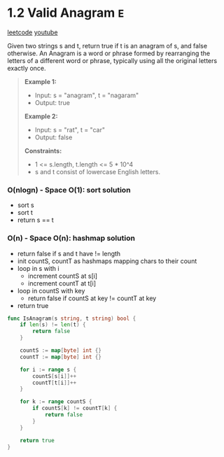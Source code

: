 # 1.2 Valid Anagram `E`

[leetcode](https://leetcode.com/problems/valid-anagram/)
[youtube](https://www.youtube.com/watch?v=9UtInBqnCgA)

Given two strings s and t, return true if t is an anagram of s, and false otherwise.
An Anagram is a word or phrase formed by rearranging the letters of a different word or phrase, typically using all the original letters exactly once.

> **Example 1:**
> - Input: s = "anagram", t = "nagaram"
> - Output: true
>
> **Example 2:**
> - Input: s = "rat", t = "car"
> - Output: false
>
> **Constraints:**
> - 1 <= s.length, t.length <= 5 * 10^4
> - s and t consist of lowercase English letters.

### O(nlogn) - Space O(1): sort solution
- sort s
- sort t
- return s == t

### O(n) - Space O(n): hashmap solution
- return false if s and t have != length
- init countS, countT as hashmaps mapping chars to their count
- loop in s with i
  - increment countS at s[i]
  - increment countT at t[i]
- loop in countS with key
  - return false if countS at key != countT at key
- return true

```go
func IsAnagram(s string, t string) bool {
    if len(s) != len(t) {
        return false
    }

    countS := map[byte] int {}
    countT := map[byte] int {}

    for i := range s {
        countS[s[i]]++
        countT[t[i]]++
    }

    for k := range countS {
        if countS[k] != countT[k] {
            return false
        }
    }

    return true
}
```
